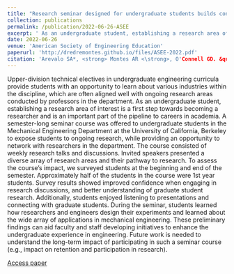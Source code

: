 ```yaml
---
title: "Research seminar designed for undergraduate students builds confidence and access to research opportunities"
collection: publications
permalink: /publication/2022-06-26-ASEE
excerpt: ' As an undergraduate student, establishing a research area of interest is a first step towards becoming a researcher and is an important part of the pipeline to careers in academia. We developed a semester-long seminar course for undergraduate students in the Mechanical Engineering Department at the University of California, Berkeley to expose students to ongoing research, while providing an opportunity to network with researchers in the department.'
date: 2022-06-26
venue: 'American Society of Engineering Education'
paperurl: 'http://dredremontes.github.io/files/ASEE-2022.pdf'
citation: 'Arevalo SA*, <strong> Montes AR <\strong>, O'Connell GD. &quot;Research seminar designed for undergraduate students builds confidence and access to research opportunities.&quot; <i>ASEE</i>. 37513.'
---
```


Upper-division technical electives in undergraduate engineering curricula provide students with
an opportunity to learn about various industries within the discipline, which are often aligned well
with ongoing research areas conducted by professors in the department. As an undergraduate
student, establishing a research area of interest is a first step towards becoming a researcher and is
an important part of the pipeline to careers in academia. A semester-long seminar course was
offered to undergraduate students in the Mechanical Engineering Department at the University of
California, Berkeley to expose students to ongoing research, while providing an opportunity to
network with researchers in the department. The course consisted of weekly research talks and
discussions. Invited speakers presented a diverse array of research areas and their pathway to
research. To assess the course’s impact, we surveyed students at the beginning and end of the
semester. Approximately half of the students in the course were 1st year students. Survey results
showed improved confidence when engaging in research discussions, and better understanding of
graduate student research. Additionally, students enjoyed listening to presentations and
connecting with graduate students. During the seminar, students learned how researchers and
engineers design their experiments and learned about the wide array of applications in mechanical
engineering. These preliminary findings can aid faculty and staff developing initiatives to enhance
the undergraduate experience in engineering. Future work is needed to understand the long-term
impact of participating in such a seminar course (e.g., impact on retention and participation in
research).

[Access paper](https://peer.asee.org/41333.pdf)

<!-- Recommended citation: Your Name, You. (2015). "Paper Title Number 3." <i>Journal 1</i>. 1(3). -->